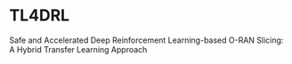# TL4DRL
Safe and Accelerated Deep Reinforcement Learning-based O-RAN Slicing: A Hybrid Transfer Learning Approach
